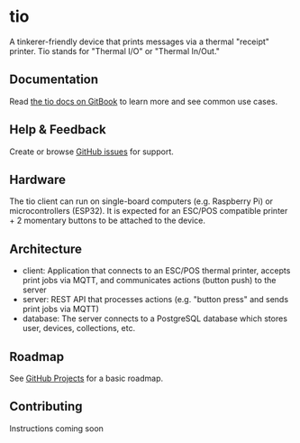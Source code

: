 # tio

A tinkerer-friendly device that prints messages via a thermal "receipt" printer. Tio stands for "Thermal I/O" or "Thermal In/Out." 

## Documentation

Read [the tio docs on GitBook](https://bpmct.gitbook.io/tio/) to learn more and see common use cases.

## Help & Feedback

Create or browse [GitHub issues](https://github.com/tio-printer/tio/issues) for support.

## Hardware

The tio client can run on single-board computers (e.g. Raspberry Pi) or microcontrollers (ESP32). It is expected for an ESC/POS compatible printer + 2 momentary buttons to be attached to the device.

## Architecture

- client: Application that connects to an ESC/POS thermal printer, accepts print jobs via MQTT, and communicates actions (button push) to the server 
- server: REST API that processes actions (e.g. "button press" and sends print jobs via MQTT)
- database: The server connects to a PostgreSQL database which stores user, devices, collections, etc.

## Roadmap

See [GitHub Projects](https://github.com/orgs/tio-printer/projects/2) for a basic roadmap.

## Contributing

Instructions coming soon
